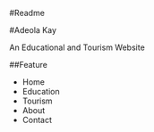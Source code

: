 #Readme

#Adeola Kay

An Educational and Tourism Website

##Feature
- Home
- Education
- Tourism
- About
- Contact
